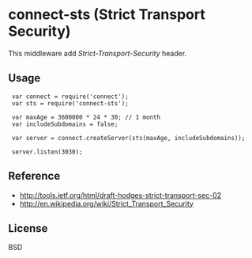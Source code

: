 # connect-sts (Strict Transport Security)

This middleware add *Strict-Transport-Security* header.

## Usage

     var connect = require('connect');
     var sts = require('connect-sts');

     var maxAge = 3600000 * 24 * 30; // 1 month
     var includeSubdomains = false;

     var server = connect.createServer(sts(maxAge, includeSubdomains));

     server.listen(3030);

## Reference

* http://tools.ietf.org/html/draft-hodges-strict-transport-sec-02
* http://en.wikipedia.org/wiki/Strict_Transport_Security

## License

BSD
